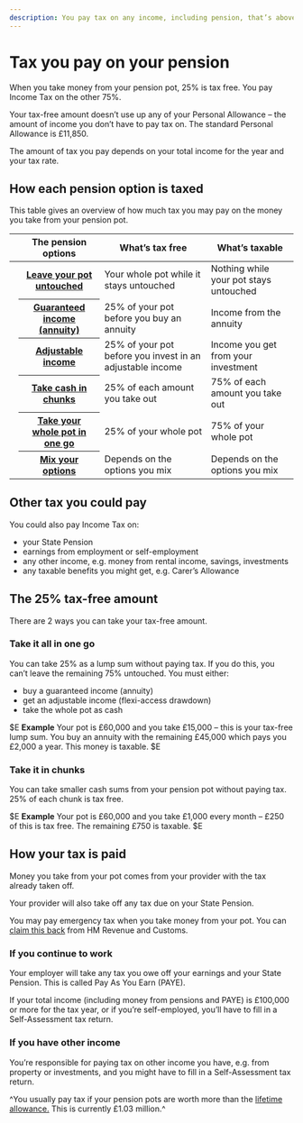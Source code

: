 ```yaml
---
description: You pay tax on any income, including pension, that’s above your tax-free Personal Allowance.
---
```


# Tax you pay on your pension

When you take money from your pension pot, 25% is tax free. You pay Income Tax on the other 75%.

Your tax-free amount doesn’t use up any of your Personal Allowance – the amount of income you don’t have to pay tax on. The standard Personal Allowance is £11,850.

The amount of tax you pay depends on your total income for the year and your tax rate.

## How each pension option is taxed

This table gives an overview of how much tax you may pay on the money you take from your pension pot.

<div class="ga-options-table">
  <table class="options-table">
    <thead>
      <tr>
        <th scope="col" style="width:auto;"></th>
        <th scope="col">
        The pension options
        </th>
        <th scope="col">
          What’s tax free
        </th>
        <th scope="col">
          What’s taxable
        </th>
      </tr>
    </thead>
    <tbody>
      <tr>
        <td style="width:auto;">
          <span class="circle circle--s circle--leave-pot-untouched"></span>
        </td>
        <th scope="row">
          <a href="/en/leave-pot-untouched">Leave your pot untouched</a>
        </th>
        <td>
          Your whole pot while it stays untouched
        </td>
        <td>
          Nothing while your pot stays untouched
        </td>
      </tr>
      <tr>
        <td style="width:auto;">
          <span class="circle circle--s circle--guaranteed-income"></span>
        </td>
        <th scope="row">
          <a href="/en/guaranteed-income">Guaranteed income (annuity)</a>
        </th>
        <td>
          25% of your pot before you buy an annuity
        </td>
        <td>
          Income from the annuity
        </td>
      </tr>
      <tr>
        <td style="width:auto;">
          <span class="circle circle--s circle--adjustable-income"></span>
        </td>
        <th scope="row">
          <a href="/en/adjustable-income">Adjustable income</a>
        </th>
        <td>
          25% of your pot before you invest in an adjustable income
        </td>
        <td>
          Income you get from your investment
        </td>
      </tr>
      <tr>
        <td style="width:auto;">
          <span class="circle circle--s circle--take-cash-in-chunks"></span>
        </td>
        <th scope="row">
          <a href="/en/take-cash-in-chunks">Take cash in chunks</a>
        </th>
        <td>
          25% of each amount you take out
        </td>
        <td>
          75% of each amount you take out
        </td>
      </tr>
      <tr>
        <td style="width:auto;">
          <span class="circle circle--s circle--take-whole-pot"></span>
        </td>
        <th scope="row">
          <a href="/en/take-whole-pot">Take your whole pot in one go</a>
        </th>
        <td>
          25% of your whole pot
        </td>
        <td>
          75% of your whole pot
        </td>
      </tr>
      <tr>
        <td style="width:auto;">
          <span class="circle circle--s circle--mix-options"></span>
        </td>
        <th scope="row">
          <a href="/en/mix-options">Mix your options</a>
        </th>
        <td>
          Depends on the options you mix
        </td>
        <td>
          Depends on the options you mix
        </td>
      </tr>
    </tbody>
  </table>
</div>

## Other tax you could pay

You could also pay Income Tax on:

- your State Pension
- earnings from employment or self-employment
- any other income, e.g. money from rental income, savings, investments
- any taxable benefits you might get, e.g. Carer’s Allowance

## The 25% tax-free amount
There are 2 ways you can take your tax-free amount.

### Take it all in one go
You can take 25% as a lump sum without paying tax. If you do this, you can’t leave the remaining 75% untouched. You must either:

- buy a guaranteed income (annuity) 
- get an adjustable income (flexi-access drawdown)
- take the whole pot as cash

$E
**Example**
Your pot is £60,000 and you take £15,000 – this is your tax-free lump sum.
You buy an annuity with the remaining £45,000 which pays you £2,000 a year.
This money is taxable.
$E

### Take it in chunks
You can take smaller cash sums from your pension pot without paying tax. 25% of each chunk is tax free.

$E
**Example**
Your pot is £60,000 and you take £1,000 every month – £250 of this is tax free. The remaining £750 is taxable.
$E

## How your tax is paid

Money you take from your pot comes from your provider with the tax already taken off.

Your provider will also take off any tax due on your State Pension.

You may pay emergency tax when you take money from your pot. You can [claim this back](https://www.gov.uk/claim-tax-refund/you-get-a-pension) from HM Revenue and Customs.

### If you continue to work
Your employer will take any tax you owe off your earnings and your State Pension. This is called Pay As You Earn (PAYE). 

If your total income (including money from pensions and PAYE) is £100,000 or more for the tax year, or if you’re self-employed, you’ll have to fill in a Self-Assessment tax return.

### If you have other income
You’re responsible for paying tax on other income you have, e.g. from property or investments, and you might have to fill in a Self-Assessment tax return.

^You usually pay tax if your pension pots are worth more than the [lifetime allowance.](https://www.gov.uk/tax-on-your-private-pension/lifetime-allowance) This is currently £1.03 million.^
